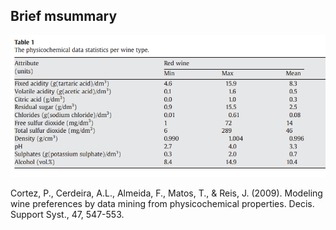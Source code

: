 ## Brief msummary

![](image.png)

Cortez, P., Cerdeira, A.L., Almeida, F., Matos, T., & Reis, J. (2009). Modeling wine preferences by data mining from physicochemical properties. Decis. Support Syst., 47, 547-553.

